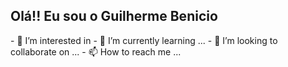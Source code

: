 <h2> Olá!! Eu sou o Guilherme Benicio </h2>
- 👀 I’m interested in
- 🌱 I’m currently learning ...
- 💞️ I’m looking to collaborate on ...
- 📫 How to reach me ...
